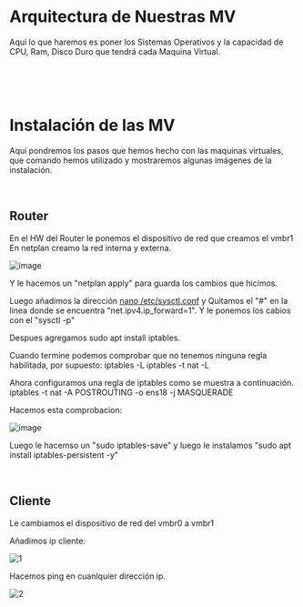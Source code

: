 # Arquitectura de Nuestras MV
Aquí lo que haremos es poner los Sistemas Operativos y la capacidad de CPU, Ram, Disco Duro que tendrá cada Maquina Virtual.

<br>
<br>
<br>


# Instalación de las MV
Aquí pondremos los pasos que hemos hecho con las maquinas virtuales, que comando hemos utilizado y mostraremos algunas imágenes de la instalación.


<br>


## Router
En el HW del Router le ponemos el dispositivo de red que creamos el vmbr1
En netplan creamo la red interna y externa.

![image](https://github.com/user-attachments/assets/2a46b4aa-0c67-4d3b-b303-56060908021c)

Y le hacemos un "netplan apply" para guarda los cambios que hicimos.

Luego añadimos la dirección <u> nano /etc/sysctl.conf</u> y Quitamos el "#" en la linea donde se encuentra "net.ipv4.ip_forward=1".
Y le ponemos los cabios con el "sysctl -p"


Despues agregamos sudo apt install iptables.

Cuando termine podemos comprobar que no tenemos ninguna regla habilitada, por supuesto:
iptables -L
iptables -t nat -L

Ahora configuramos una regla de iptables como se muestra a continuación. 
iptables -t nat -A POSTROUTING -o ens18 -j MASQUERADE

Hacemos esta comprobacion:

![image](https://github.com/user-attachments/assets/f4408498-fd52-4f9d-905d-a825dc4a0488)

Luego le hacemso un "sudo iptables-save" y luego le instalamos "sudo apt install iptables-persistent -y"

<br>

## Cliente
Le cambiamos el dispositivo de red del vmbr0 a vmbr1

Añadimos ip cliente:

![1](https://github.com/user-attachments/assets/85b903dd-e965-4ffd-8bc8-55286426e983)

Hacemos ping en cuanlquier dirección ip.

![2](https://github.com/user-attachments/assets/a1bf4d41-f953-45d2-a064-b1b7b0515a1c)

